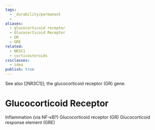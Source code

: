 ```yaml
---
tags:
  - _durability/permanent
  -
aliases:
  - glucocorticoid receptor
  - Glucocorticoid Receptor
  - GR
  - GRE
related:
  - NR3C1
  - corticosteroids
cssclasses:
  - idea
publish: true
---
```

See also [[NR3C1]]; the glucocorticoid receptor (GR) gene.

# Glucocorticoid Receptor
Inflammation (via NF-κB?)
Glucocorticoid receptor (GR)
Glucocorticoid response element (GRE)

